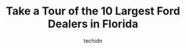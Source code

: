 ---
layout: ampstory
image: https://i0.wp.com/paketmu.com/wp-content/uploads/2023/06/bartow-ford-0-in-florida-1686365053.jpeg?resize=640,853
author: techidn
featured: false
description: Explore the diverse Ford Dealer scene in Florida, home to an incredible selection of 10 establishments catering to every taste. Whether youre in search of iconic favorites or undiscovered t
title: Take a Tour of the 10 Largest Ford Dealers in Florida
cover:
   title: Take a Tour of the 10 Largest Ford Dealers in Florida
   subtitle: RICKPATE
   background: https://paketmu.com/wp-content/uploads/2023/06/bartow-ford-0-in-florida-1686365053.jpeg

pages: 
 - layout: thirds
   top: <h1>#1 Brandon Ford</h1>
   bottom: "<p>Excellent service from the moment we arrived. Got our Bronco right in for the scheduled services and both were completed in a very timely manner. Our Service Tech Tyler, </p>"
   background: https://paketmu.com/wp-content/uploads/2023/06/bartow-ford-1-in-florida-1686365053.jpeg
   backgroundblur: true
 - layout: thirds
   top: <h1>#2 Sawgrass Ford</h1>
   bottom: "<p>Had a great experience at Sawgrass Ford! They were true to their word and did not mark up my Ford Maverick Order. Mario was great from start to finish and would recommend</p>"
   background: https://paketmu.com/wp-content/uploads/2023/06/bartow-ford-2-in-florida-1686365054.jpeg
   cta:
      link: https://paketmu.com/take-a-tour-of-the-10-largest-ford-dealers-in-florida/
      text: Take a Tour of the 10 Largest Ford Dealers in Florida
 - layout: thirds
   top: <h1>#3 Mullinax Ford of Central Florida | Dealership</h1>
   bottom: "<p>Amazing staff. Had a great pleasure working with Gary, Clayton & Chris. They were patient, thoroughly answered all our questions, and NEVER remotely pressured us into any</p>"
   background: https://paketmu.com/wp-content/uploads/2023/06/bartow-ford-3-in-florida-1686365055.jpeg
   cta:
      link: https://paketmu.com/take-a-tour-of-the-10-largest-ford-dealers-in-florida/
      text: Take a Tour of the 10 Largest Ford Dealers in Florida
 - layout: thirds
   top: <h1>#4 AutoNation Ford St. Petersburg</h1>
   bottom: "<p>2525 34th St N, St. Petersburg, FL 33713, United States</p>"
   background: https://images.unsplash.com/photo-1546497974-b213c9efb599?ixlib=rb-4.0.3&ixid=MnwxMjA3fDB8MHxwaG90by1wYWdlfHx8fGVufDB8fHx8&auto=format&fit=crop&w=640&h=853&q=80
   cta:
      link: https://paketmu.com/take-a-tour-of-the-10-largest-ford-dealers-in-florida/
      text: Take a Tour of the 10 Largest Ford Dealers in Florida
 - layout: thirds
   top: <h1>#5 Bartow Ford</h1>
   bottom: "<p>2800 US-98 North, Bartow, FL 33830, United States</p>"
   background: https://images.unsplash.com/photo-1615749413727-825b59a857b5?ixlib=rb-4.0.3&ixid=MnwxMjA3fDB8MHxwaG90by1wYWdlfHx8fGVufDB8fHx8&auto=format&fit=crop&w=640&h=853&q=80
   cta:
      link: https://paketmu.com/take-a-tour-of-the-10-largest-ford-dealers-in-florida/
      text: Take a Tour of the 10 Largest Ford Dealers in Florida
 - layout: thirds
   top: <h1>#6 Parks Ford of Wesley Chapel</h1>
   bottom: "<p>28739 FL-54, Wesley Chapel, FL 33543, United States</p>"
   background: https://images.unsplash.com/photo-1536745287225-21d689278fd1?ixlib=rb-4.0.3&ixid=MnwxMjA3fDB8MHxwaG90by1wYWdlfHx8fGVufDB8fHx8&auto=format&fit=crop&w=640&h=853&q=80
   cta:
      link: https://paketmu.com/take-a-tour-of-the-10-largest-ford-dealers-in-florida/
      text: Take a Tour of the 10 Largest Ford Dealers in Florida
 - layout: thirds
   top: <h1>#7 AutoNation Ford Miami</h1>
   bottom: "<p>16800 NW 57th Ave, Miami, FL 33015, United States</p>"
   background: https://images.unsplash.com/photo-1553949345-eb786bb3f7ba?ixlib=rb-4.0.3&ixid=MnwxMjA3fDB8MHxwaG90by1wYWdlfHx8fGVufDB8fHx8&auto=format&fit=crop&w=640&h=853&q=80
   cta:
      link: https://paketmu.com/take-a-tour-of-the-10-largest-ford-dealers-in-florida/
      text: Take a Tour of the 10 Largest Ford Dealers in Florida
 - layout: thirds
   middle: Continue reading...
   background: https://images.unsplash.com/photo-1618556658017-fd9c732d1360?ixlib=rb-4.0.3&ixid=MnwxMjA3fDB8MHxwaG90by1wYWdlfHx8fGVufDB8fHx8&auto=format&fit=crop&w=640&h=853&q=80
   cta:
      link: https://paketmu.com/take-a-tour-of-the-10-largest-ford-dealers-in-florida/
      text: Take a Tour of the 10 Largest Ford Dealers in Florida
      
---